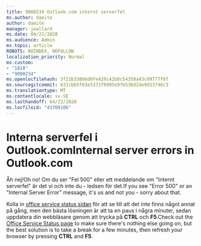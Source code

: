 ```yaml
---
title: 9000234 Outlook.com internt serverfel
ms.author: daeite
author: daeite
manager: joallard
ms.date: 04/21/2020
ms.audience: Admin
ms.topic: article
ROBOTS: NOINDEX, NOFOLLOW
localization_priority: Normal
ms.custom:
- "1818"
- "9000234"
ms.openlocfilehash: 3f21b33866d0fe420c42b0c54350a43c99777f6f
ms.sourcegitcommit: 631cbb5f03e5371f0995e976536d24e9d13746c3
ms.translationtype: MT
ms.contentlocale: sv-SE
ms.lasthandoff: 04/22/2020
ms.locfileid: "43760106"
---
```

# <a name="internal-server-errors-in-outlookcom"></a><span data-ttu-id="7115b-102">Interna serverfel i Outlook.com</span><span class="sxs-lookup"><span data-stu-id="7115b-102">Internal server errors in Outlook.com</span></span>

<span data-ttu-id="7115b-103">Åh nej!</span><span class="sxs-lookup"><span data-stu-id="7115b-103">Oh no!</span></span> <span data-ttu-id="7115b-104">Om du ser "Fel 500" eller ett meddelande om "Internt serverfel" är det vi och inte du - ledsen för det.</span><span class="sxs-lookup"><span data-stu-id="7115b-104">If you see "Error 500" or an "Internal Server Error" message, it's us and not you - sorry about that.</span></span>

<span data-ttu-id="7115b-105">Kolla in [office service status sidan](https://portal.office.com/servicestatus) för att se till att det inte finns något annat på gång, men den bästa lösningen är att ta en paus i några minuter, sedan uppdatera din webbläsare genom att trycka på **CTRL** och **F5**.</span><span class="sxs-lookup"><span data-stu-id="7115b-105">Check out the [Office Service Status page](https://portal.office.com/servicestatus) to make sure there's nothing else going on, but the best solution is to take a break for a few minutes, then refresh your browser by pressing **CTRL** and **F5**.</span></span>